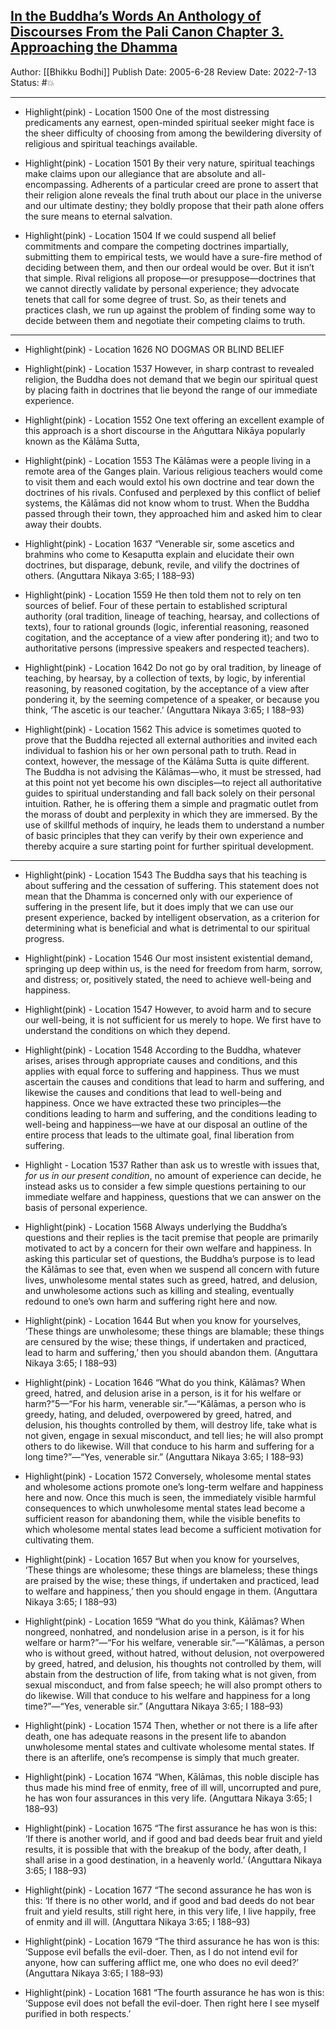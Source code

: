 ## [In the Buddha’s Words An Anthology of Discourses From the Pali Canon Chapter 3. Approaching the Dhamma](https://www.amazon.com/gp/aw/d/B003XF1LIO/ref=tmm_kin_swatch_0?ie=UTF8&qid=1650578812&sr=8-1)



Author: [[Bhikku Bodhi]]
Publish Date: 2005-6-28
Review Date: 2022-7-13
Status: #💥 

___

- Highlight(pink) - Location 1500 
One of the most distressing predicaments any earnest, open-minded spiritual seeker might face is the sheer difficulty of choosing from among the bewildering diversity of religious and spiritual teachings available.

- Highlight(pink) - Location 1501
By their very nature, spiritual teachings make claims upon our allegiance that are absolute and all-encompassing. Adherents of a particular creed are prone to assert that their religion alone reveals the final truth about our place in the universe and our ultimate destiny; they boldly propose that their path alone offers the sure means to eternal salvation.

- Highlight(pink) - Location 1504
If we could suspend all belief commitments and compare the competing doctrines impartially, submitting them to empirical tests, we would have a sure-fire method of deciding between them, and then our ordeal would be over. But it isn’t that simple. Rival religions all propose—or presuppose—doctrines that we cannot directly validate by personal experience; they advocate tenets that call for some degree of trust. So, as their tenets and practices clash, we run up against the problem of finding some way to decide between them and negotiate their competing claims to truth.

___

- Highlight(pink) - Location 1626 
NO DOGMAS OR BLIND BELIEF

- Highlight(pink) - Location 1537
However, in sharp contrast to revealed religion, the Buddha does not demand that we begin our spiritual quest by placing faith in doctrines that lie beyond the range of our immediate experience. 

- Highlight(pink) - Location 1552
One text offering an excellent example of this approach is a short discourse in the Aṅguttara Nikāya popularly known as the Kālāma Sutta,

- Highlight(pink) - Location 1553
The Kālāmas were a people living in a remote area of the Ganges plain. Various religious teachers would come to visit them and each would extol his own doctrine and tear down the doctrines of his rivals. Confused and perplexed by this conflict of belief systems, the Kālāmas did not know whom to trust. When the Buddha passed through their town, they approached him and asked him to clear away their doubts.

- Highlight(pink) - Location 1637
“Venerable sir, some ascetics and brahmins who come to Kesaputta explain and elucidate their own doctrines, but disparage, debunk, revile, and vilify the doctrines of others.
(Anguttara Nikaya 3:65; I 188–93)

- Highlight(pink) - Location 1559
He then told them not to rely on ten sources of belief. Four of these pertain to established scriptural authority (oral tradition, lineage of teaching, hearsay, and collections of texts), four to rational grounds (logic, inferential reasoning, reasoned cogitation, and the acceptance of a view after pondering it); and two to authoritative persons (impressive speakers and respected teachers).

- Highlight(pink) - Location 1642
Do not go by oral tradition, by lineage of teaching, by hearsay, by a collection of texts, by logic, by inferential reasoning, by reasoned cogitation, by the acceptance of a view after pondering it, by the seeming competence of a speaker, or because you think, ‘The ascetic is our teacher.’
(Anguttara Nikaya 3:65; I 188–93)

- Highlight(pink) - Location 1562
This advice is sometimes quoted to prove that the Buddha rejected all external authorities and invited each individual to fashion his or her own personal path to truth. Read in context, however, the message of the Kālāma Sutta is quite different.   The Buddha is not advising the Kālāmas—who, it must be stressed, had at this point not yet become his own disciples—to reject all authoritative guides to spiritual understanding and fall back solely on their personal intuition. Rather, he is offering them a simple and pragmatic outlet from the morass of doubt and perplexity in which they are immersed. By the use of skillful methods of inquiry, he leads them to understand a number of basic principles that they can verify by their own experience and thereby acquire a sure starting point for further spiritual development.

___

- Highlight(pink) - Location 1543
The Buddha says that his teaching is about suffering and the cessation of suffering. This statement does not mean that the Dhamma is concerned only with our experience of suffering in the present life, but it does imply that we can use our present experience, backed by intelligent observation, as a criterion for determining what is beneficial and what is detrimental to our spiritual progress.

- Highlight(pink) - Location 1546
Our most insistent existential demand, springing up deep within us, is the need for freedom from harm, sorrow, and distress; or, positively stated, the need to achieve well-being and happiness.

- Highlight(pink) - Location 1547
However, to avoid harm and to secure our well-being, it is not sufficient for us merely to hope. We first have to understand the conditions on which they depend.

- Highlight(pink) - Location 1548
According to the Buddha, whatever arises, arises through appropriate causes and conditions, and this applies with equal force to suffering and happiness. Thus we must ascertain the causes and conditions that lead to harm and suffering, and likewise the causes and conditions that lead to well-being and happiness. Once we have extracted these two principles—the conditions leading to harm and suffering, and the conditions leading to well-being and happiness—we have at our disposal an outline of the entire process that leads to the ultimate goal, final liberation from suffering.

- Highlight - Location 1537
Rather than ask us to wrestle with issues that, _for us in our present condition_, no amount of experience can decide, he instead asks us to consider a few simple questions pertaining to our immediate welfare and happiness, questions that we can answer on the basis of personal experience.

- Highlight(pink) - Location 1568
Always underlying the Buddha’s questions and their replies is the tacit premise that people are primarily motivated to act by a concern for their own welfare and happiness. In asking this particular set of questions, the Buddha’s purpose is to lead the Kālāmas to see that, even when we suspend all concern with future lives, unwholesome mental states such as greed, hatred, and delusion, and unwholesome actions such as killing and stealing, eventually redound to one’s own harm and suffering right here and now.

- Highlight(pink) - Location 1644
But when you know for yourselves, ‘These things are unwholesome; these things are blamable; these things are censured by the wise; these things, if undertaken and practiced, lead to harm and suffering,’ then you should abandon them.
(Anguttara Nikaya 3:65; I 188–93)

- Highlight(pink) - Location 1646
“What do you think, Kālāmas? When greed, hatred, and delusion arise in a person, is it for his welfare or harm?”5—“For his harm, venerable sir.”—“Kālāmas, a person who is greedy, hating, and deluded, overpowered by greed, hatred, and delusion, his thoughts controlled by them, will destroy life, take what is not given, engage in sexual misconduct, and tell lies; he will also prompt others to do likewise. Will that conduce to his harm and suffering for a long time?”—“Yes, venerable sir.”
(Anguttara Nikaya 3:65; I 188–93)

- Highlight(pink) - Location 1572
Conversely, wholesome mental states and wholesome actions promote one’s long-term welfare and happiness here and now. Once this much is seen, the immediately visible harmful consequences to which unwholesome mental states lead become a sufficient reason for abandoning them, while the visible benefits to which wholesome mental states lead become a sufficient motivation for cultivating them.

- Highlight(pink) - Location 1657
But when you know for yourselves, ‘These things are wholesome; these things are blameless; these things are praised by the wise; these things, if undertaken and practiced, lead to welfare and happiness,’ then you should engage in them.
(Anguttara Nikaya 3:65; I 188–93)

- Highlight(pink) - Location 1659
“What do you think, Kālāmas? When nongreed, nonhatred, and nondelusion arise in a person, is it for his welfare or harm?”—“For his welfare, venerable sir.”—“Kālāmas, a person who is without greed, without hatred, without delusion, not overpowered by greed, hatred, and delusion, his thoughts not controlled by them, will abstain from the destruction of life, from taking what is not given, from sexual misconduct, and from false speech; he will also prompt others to do likewise. Will that conduce to his welfare and happiness for a long time?”—“Yes, venerable sir.”
(Anguttara Nikaya 3:65; I 188–93)

- Highlight(pink) - Location 1574
Then, whether or not there is a life after death, one has adequate reasons in the present life to abandon unwholesome mental states and cultivate wholesome mental states. If there is an afterlife, one’s recompense is simply that much greater.

- Highlight(pink) - Location 1674
“When, Kālāmas, this noble disciple has thus made his mind free of enmity, free of ill will, uncorrupted and pure, he has won four assurances in this very life.
(Anguttara Nikaya 3:65; I 188–93)

- Highlight(pink) - Location 1675
“The first assurance he has won is this: ‘If there is another world, and if good and bad deeds bear fruit and yield results, it is possible that with the breakup of the body, after death, I shall arise in a good destination, in a heavenly world.’
(Anguttara Nikaya 3:65; I 188–93)

- Highlight(pink) - Location 1677
“The second assurance he has won is this: ‘If there is no other world, and if good and bad deeds do not bear fruit and yield results, still right here, in this very life, I live happily, free of enmity and ill will.
(Anguttara Nikaya 3:65; I 188–93)

- Highlight(pink) - Location 1679
“The third assurance he has won is this: ‘Suppose evil befalls the evil-doer. Then, as I do not intend evil for anyone, how can suffering afflict me, one who does no evil deed?’
(Anguttara Nikaya 3:65; I 188–93)

- Highlight(pink) - Location 1681
“The fourth assurance he has won is this: ‘Suppose evil does not befall the evil-doer. Then right here I see myself purified in both respects.’

